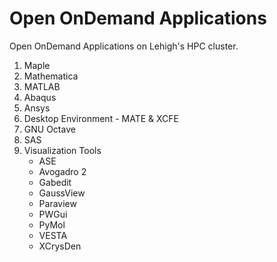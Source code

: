 # Open OnDemand Applications

Open OnDemand Applications on Lehigh's HPC cluster.

1. Maple
2. Mathematica
3. MATLAB
4. Abaqus
5. Ansys
6. Desktop Environment - MATE & XCFE
7. GNU Octave
8. SAS 
9. Visualization Tools
   - ASE
   - Avogadro 2
   - Gabedit
   - GaussView
   - Paraview
   - PWGui
   - PyMol
   - VESTA
   - XCrysDen

